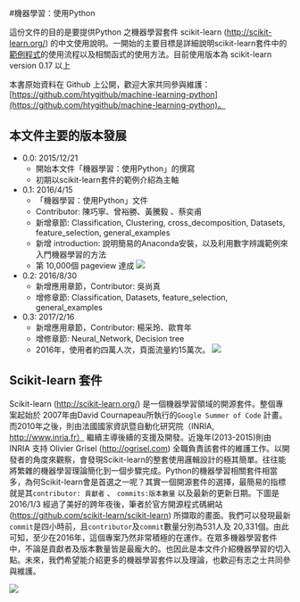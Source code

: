 #機器學習：使用Python

這份文件的目的是要提供Python 之機器學習套件 scikit-learn (http://scikit-learn.org/) 的中文使用說明。一開始的主要目標是詳細說明scikit-learn套件中的[範例程式](http://scikit-learn.org/stable/auto_examples/index.html )的使用流程以及相關函式的使用方法。目前使用版本為 scikit-learn version 0.17 以上


本書原始資料在 Github 上公開，歡迎大家共同參與維護： [https://github.com/htygithub/machine-learning-python](https://github.com/htygithub/machine-learning-python)。

## 本文件主要的版本發展
* 0.0: 2015/12/21
    * 開始本文件「機器學習：使用Python」的撰寫
    * 初期以scikit-learn套件的範例介紹為主軸
* 0.1: 2016/4/15
    * 「機器學習：使用Python」文件
    *  Contributor: 陳巧寧、曾裕勝、黃騰毅 、蔡奕甫
    *  新增章節: Classification, Clustering, cross_decomposition, Datasets, feature_selection, general_examples
    *  新增 introduction: 說明簡易的Anaconda安裝，以及利用數字辨識範例來入門機器學習的方法
    *  第 10,000個 pageview 達成
![](images/pg10000.PNG)
* 0.2: 2016/8/30
    *  新增應用章節，Contributor: 吳尚真
    *  增修章節: Classification, Datasets, feature_selection, general_examples
* 0.3: 2017/2/16
    *  新增應用章節，Contributor: 楊采玲、歐育年
    *  增修章節: Neural_Network, Decision tree
    *  2016年，使用者約四萬人次，頁面流量約15萬次。
![](images/2016year.PNG)
##  Scikit-learn 套件

Scikit-learn (http://scikit-learn.org/) 是一個機器學習領域的開源套件。整個專案起始於 2007年由David Cournapeau所執行的`Google Summer of Code` 計畫。而2010年之後，則由法國國家資訊暨自動化研究院（INRIA, http://www.inria.fr） 繼續主導後續的支援及開發。近幾年(2013-2015)則由 INRIA 支持 Olivier Grisel (http://ogrisel.com) 全職負責該套件的維護工作。以開發者的角度來觀察，會發現Scikit-learn的整套使用邏輯設計的極其簡單。往往能將繁雜的機器學習理論簡化到一個步驟完成。Python的機器學習相關套件相當多，為何Scikit-learn會是首選之一呢？其實一個開源套件的選擇，最簡易的指標就是其`contributor: 貢獻者` 、 `commits:版本數量` 以及最新的更新日期。下圖是2016/1/3 經過了美好的跨年夜後，筆者於官方開源程式碼網站(https://github.com/scikit-learn/scikit-learn) 所擷取的畫面。我們可以發現最新`commit`是四小時前，且`contributor`及`commit`數量分別為531人及 20,331個。由此可知，至少在2016年，這個專案乃然非常積極的在運作。在眾多機器學習套件中，不論是貢獻者及版本數量皆是最龐大的。也因此是本文件介紹機器學習的切入點。未來，我們希望能介紹更多的機器學習套件以及理論，也歡迎有志之士共同參與維護。

![](images/sklearn_intro.PNG)
